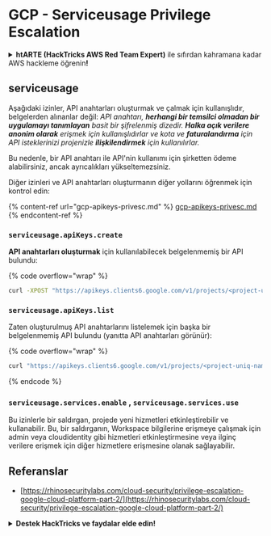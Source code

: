 # GCP - Serviceusage Privilege Escalation

<details>

<summary><strong>htARTE (HackTricks AWS Red Team Expert)</strong> ile sıfırdan kahramana kadar AWS hackleme öğrenin<strong>!</strong></summary>

HackTricks'i desteklemenin diğer yolları:

* Şirketinizi HackTricks'te **reklamınızı görmek** veya **HackTricks'i PDF olarak indirmek** için [**ABONELİK PLANLARINI**](https://github.com/sponsors/carlospolop) kontrol edin!
* [**Resmi PEASS & HackTricks ürünlerini**](https://peass.creator-spring.com) edinin
* [**The PEASS Family**](https://opensea.io/collection/the-peass-family) keşfedin, özel [**NFT'lerimiz**](https://opensea.io/collection/the-peass-family) koleksiyonumuz
* 💬 [**Discord grubuna**](https://discord.gg/hRep4RUj7f) veya [**telegram grubuna**](https://t.me/peass) **katılın** veya **Twitter** 🐦 [**@carlospolopm**](https://twitter.com/carlospolopm)**'u takip edin**.
* **Hacking hilelerinizi paylaşarak** [**HackTricks**](https://github.com/carlospolop/hacktricks) ve [**HackTricks Cloud**](https://github.com/carlospolop/hacktricks-cloud) github reposuna **PR gönderin**.

</details>

## serviceusage

Aşağıdaki izinler, API anahtarları oluşturmak ve çalmak için kullanışlıdır, belgelerden alınanlar değil: _API anahtarı, **herhangi bir temsilci olmadan bir uygulamayı tanımlayan** basit bir şifrelenmiş dizedir. **Halka açık verilere anonim olarak** erişmek için kullanışlıdırlar ve kota ve **faturalandırma** için API isteklerinizi projenizle **ilişkilendirmek** için kullanılırlar._

Bu nedenle, bir API anahtarı ile API'nin kullanımı için şirketten ödeme alabilirsiniz, ancak ayrıcalıkları yükseltemezsiniz.

Diğer izinleri ve API anahtarları oluşturmanın diğer yollarını öğrenmek için kontrol edin:

{% content-ref url="gcp-apikeys-privesc.md" %}
[gcp-apikeys-privesc.md](gcp-apikeys-privesc.md)
{% endcontent-ref %}

### `serviceusage.apiKeys.create`

**API anahtarları oluşturmak** için kullanılabilecek belgelenmemiş bir API bulundu:

{% code overflow="wrap" %}
```bash
curl -XPOST "https://apikeys.clients6.google.com/v1/projects/<project-uniq-name>/apiKeys?access_token=$(gcloud auth print-access-token)"
```
### `serviceusage.apiKeys.list`

Zaten oluşturulmuş API anahtarlarını listelemek için başka bir belgelenmemiş API bulundu (yanıtta API anahtarları görünür):

{% code overflow="wrap" %}
```bash
curl "https://apikeys.clients6.google.com/v1/projects/<project-uniq-name>/apiKeys?access_token=$(gcloud auth print-access-token)"
```
{% endcode %}

### **`serviceusage.services.enable`** , **`serviceusage.services.use`**

Bu izinlerle bir saldırgan, projede yeni hizmetleri etkinleştirebilir ve kullanabilir. Bu, bir saldırganın, Workspace bilgilerine erişmeye çalışmak için admin veya cloudidentity gibi hizmetleri etkinleştirmesine veya ilginç verilere erişmek için diğer hizmetlere erişmesine olanak sağlayabilir.

## **Referanslar**

* [https://rhinosecuritylabs.com/cloud-security/privilege-escalation-google-cloud-platform-part-2/](https://rhinosecuritylabs.com/cloud-security/privilege-escalation-google-cloud-platform-part-2/)

<details>

<summary><strong>Destek HackTricks ve faydalar elde edin!</strong></summary>

Bir **cybersecurity şirketinde** mi çalışıyorsunuz? **Şirketinizi HackTricks'te reklamını görmek** ister misiniz? veya **PEASS'ın en son sürümüne erişmek veya HackTricks'i PDF olarak indirmek** ister misiniz? [**ABONELİK PLANLARINI**](https://github.com/sponsors/carlospolop) kontrol edin!

[**The PEASS Family**](https://opensea.io/collection/the-peass-family) koleksiyonumuzu keşfedin, özel [**NFT'ler**](https://opensea.io/collection/the-peass-family)

[**Resmi PEASS & HackTricks ürünlerini alın**](https://peass.creator-spring.com)

[**💬**](https://emojipedia.org/speech-balloon/) [**Discord grubuna**](https://discord.gg/hRep4RUj7f) veya [**telegram grubuna**](https://t.me/peass) **katılın** veya **Twitter'da** [**🐦**](https://github.com/carlospolop/hacktricks/tree/7af18b62b3bdc423e11444677a6a73d4043511e9/\[https:/emojipedia.org/bird/README.md)[**@carlospolopm**](https://twitter.com/carlospolopm)**'u takip edin**.

**Hacking hilelerinizi paylaşın, PR'lar göndererek** [**hacktricks github repo**](https://github.com/carlospolop/hacktricks)\*\*\*\*

**.**

</details>
